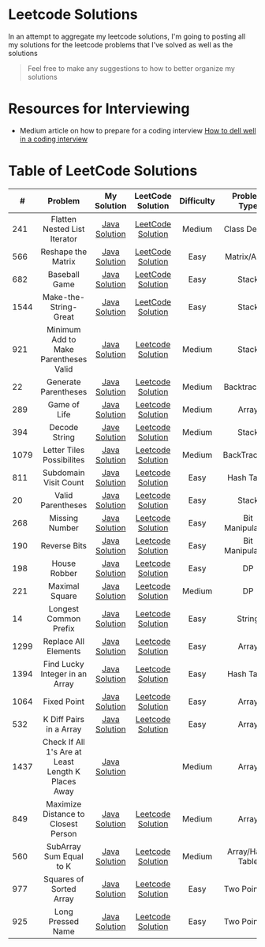 # Leetcode Solutions

In an attempt to aggregate my leetcode solutions, I'm going to posting all my solutions
for the leetcode problems that I've solved as well as the solutions

> Feel free to make any suggestions to how to better organize my solutions


# Resources for Interviewing
* Medium article on how to prepare for a coding interview [How to dell well in a coding interview](https://medium.com/@jayshah_84248/how-to-do-well-in-a-coding-interview-2bcd67e93cb5)

# Table of LeetCode Solutions
| # | Problem          | My Solution  | LeetCode Solution | Difficulty | Problem Type |
|---| :---------------:|:------------:| :----------------:| :---------:| :-----------:|
| 241 | Flatten Nested List Iterator | [Java Solution](./September/Flatten-Nested-List-Iterator.java)| [LeetCode Solution](https://leetcode.com/problems/flatten-nested-list-iterator/solution/)| Medium | Class Design|
|566| Reshape the Matrix| [Java Solution](./September/Reshape-the-Matrix.java) | [LeetCode Solution](https://leetcode.com/problems/reshape-the-matrix/solution/) | Easy | Matrix/Array|
| 682 | Baseball Game | [Java Solution](./Stack/Baseball-Game.java) | [LeetCode Solution](https://leetcode.com/problems/baseball-game/solution/) | Easy | Stack |
| 1544 | Make-the-String-Great | [Java Solution](./Stack/Make-the-String-Great.java) | [LeetCode Solution]() | Easy | Stack|
| 921 | Minimum Add to Make Parentheses Valid | [Java Solution](./Stack/Minimum-add-to-make-Parentheses-Valid.java) | [Leetcode Solution](https://leetcode.com/problems/minimum-add-to-make-parentheses-valid/solution/) | Medium| Stack |
| 22 | Generate Parentheses | [Java Solution](./Backtracking/Generate-Parentheses.java) | [Leetcode Solution](https://leetcode.com/problems/generate-parentheses/submissions/) | Medium | Backtracking |
| 289 | Game of Life | [Java Solution](./Array/Game-Of-Life.java) | [Leetcode Solution](https://leetcode.com/problems/game-of-life/solution/) | Medium | Array|
| 394 | Decode String | [Jave Solution](./Stack/Decode-String.java) | [Leetcode Solution](https://leetcode.com/problems/decode-string/) | Medium | Stack |
| 1079 | Letter Tiles Possibilites | [Java Solution](./Backtracking/Letter-Tiles-Possbilites.java) | [Leetcode Solution]() | Medium | BackTracking|
| 811 | Subdomain Visit Count | [Java Solution](./HashTable/Subdomain-Visit-Count.java) | [Leetcode Solution](https://leetcode.com/problems/subdomain-visit-count/solution/) | Easy | Hash Table |
| 20 | Valid Parentheses | [Java Solution](./Stack/Valid-Parenthesis) | [Leetcode Solution](https://leetcode.com/problems/valid-parentheses/solution/) | Easy | Stack |
| 268 | Missing Number | [Java Solution](./BitManipulation/Missing-Number.java) | [Leetcode Solution](https://leetcode.com/problems/missing-number/solution/) | Easy | Bit Manipulation |
| 190 | Reverse Bits | [Java Solution](./BitManipulations/Reverse-Bits.java) | [Leetcode Solution](https://leetcode.com/problems/reverse-bits/solution/) | Easy | Bit Manipulation |
| 198 | House Robber | [Java Solution](./DynamicProgramming/House-Robber.java) | [Leetcode Solution](https://leetcode.com/problems/house-robber/solution/) | Easy | DP |
| 221 | Maximal Square | [Java Solution](./DynamicProgramming/Maximal-Square.java) | [Leetcode Solution](https://leetcode.com/problems/maximal-square/solution/) | Medium | DP |
| 14 | Longest Common Prefix | [Java Solution](./String/Longest-Common-Prefix.java) | [Leetcode Solution](https://leetcode.com/problems/longest-common-prefix/solution/) | Easy | String |
| 1299 | Replace All Elements | [Java Solution](./Array/Replace-All-Elements.java) | [Leetcode Solution](https://leetcode.com/problems/replace-elements-with-greatest-element-on-right-side/) | Easy | Array| [Leetcode Solution](https://leetcode.com/problems/univalued-binary-tree/solution/) | Easy | Tree |
| 1394 | Find Lucky Integer in an Array | [Java Solution](./HashTable/Find-Lucky-Integer.java) | [Leetcode Solution](https://leetcode.com/problems/find-lucky-integer-in-an-array/solution/) | Easy | Hash Table |
| 1064 | Fixed Point | [Java Solution](./Array/Fixed-Point.java) | [Leetcode Solution](https://leetcode.com/problems/fixed-point/) | Easy | Array |
| 532 | K Diff Pairs in a Array| [Java Solution](./Array/K-diff-Pairs.java)| [Leetcode Solution](https://leetcode.com/problems/k-diff-pairs-in-an-array/solution/) | Easy | Array |
| 1437 | Check If All 1's Are at Least Length K Places Away | [Java Solution](./Array/ValuesAtLeastLengthK.java) | | Medium | Array|
| 849 | Maximize Distance to Closest Person | [Java Solution](./Array/MaxSeatDistance) | [Leetcode Solution](https://leetcode.com/problems/maximize-distance-to-closest-person/solution/)| Medium | Array|
| 560 | SubArray Sum Equal to K | [Java Solution](./HashTable/SubArraySumEquals.java) | [Leetcode Solution](https://leetcode.com/problems/subarray-sum-equals-k/solution/) | Medium | Array/Hash Table|
| 977 | Squares of Sorted Array | [Java Solution](./TwoPointers/SquaresSortedArray.java) | [Leetcode Solution](https://leetcode.com/problems/squares-of-a-sorted-array/solution/) | Easy | Two Pointers |
| 925 | Long Pressed Name | [Java Solution](./TwoPointer/LongPressed.java) | [Leetcode Solution](https://leetcode.com/problems/long-pressed-name/solution/) | Easy | Two Pointers |






